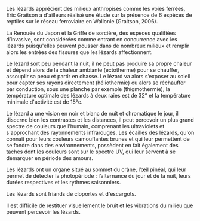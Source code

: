 Les lézards apprécient des milieux anthropisés comme les voies ferrées, Eric Graitson a d'ailleurs réalisé une étude sur la présence de 6 espèces de reptiles sur le réseau ferroviaire en Wallonie (Graitson, 2006).

La Renouée du Japon et la Griffe de sorcière, des espèces qualifiées d’invasive, sont considérées comme entrant en concurrence avec les lézards puisqu'elles peuvent pousser dans de nombreux milieux et remplir alors les entrées des fissures que les lézards affectionnent.

Le lézard sort peu pendant la nuit, il ne peut pas produire sa propre chaleur et dépend alors de la chaleur ambiante (ectotherme) pour se chauffer, assouplir sa peau et partir en chasse. Le lézard va alors s’exposer au soleil pour capter ses rayons directement (héliothermie) ou alors se réchauffer par conduction, sous une planche par exemple (thigmothermie), la température optimale des lézards à deux raies est de 32° et la température minimale d'activité est de 15°c.

Le lézard a une vision en noir et blanc de nuit et chromatique le jour, il discerne bien les contrastes et les distances, il peut percevoir un plus grand spectre de couleurs que l’humain, comprenant les ultraviolets et s'approchant des rayonnements infrarouges. Les écailles des lézards, qu'on connaît pour leurs couleurs camouflantes brunes et qui leur permettent de se fondre dans des environnements, possèdent en fait également des taches dont les couleurs sont sur le spectre UV, qui leur servent à se démarquer en période des amours.

Les lézards ont un organe situé au sommet du crâne, l’œil pinéal, qui leur permet de détecter la photopériode : l’alternance du jour et de la nuit, leurs durées respectives et les rythmes saisonniers.

Les lézards sont friands de cloportes et d'escargots.

Il est difficile de restituer visuellement le bruit et les vibrations du milieu que peuvent percevoir les lézards.